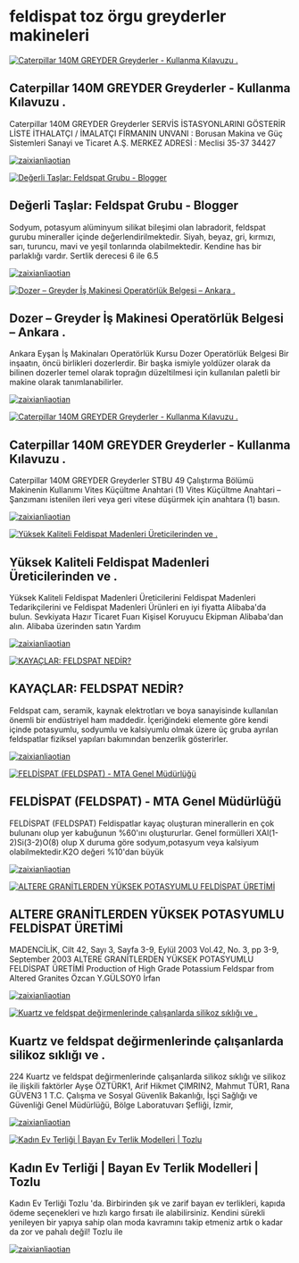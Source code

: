 # feldispat toz örgu greyderler makineleri
<a href="https://mnn.zoosnet.net/LR/Chatpre.aspx?id=MNN94995150&p=https://topgrinding.com/" target="_blank">![Caterpillar 140M GREYDER Greyderler - Kullanma Kılavuzu .](https://github.com/technlg/images/blob/main/35.jpg)</a>
## Caterpillar 140M GREYDER Greyderler - Kullanma Kılavuzu .
Caterpillar 140M GREYDER Greyderler SERVİS İSTASYONLARINI GÖSTERİR LİSTE İTHALATÇI / İMALATÇI FİRMANIN UNVANI : Borusan Makina ve Güç Sistemleri Sanayi ve Ticaret A.Ş. MERKEZ ADRESİ : Meclisi 35-37 34427 
<a href="https://mnn.zoosnet.net/LR/Chatpre.aspx?id=MNN94995150&p=https://topgrinding.com/" target="_blank"><img src="https://github.com/technlg/images/raw/main/chat11.jpg" alt="zaixianliaotian"/></a><a href="//whatsapp.shibangsoft.com/WhatsApp.php" ><img src="https://github.com/technlg/images/raw/main/chat11.png" alt=""></a>
<a href="https://mnn.zoosnet.net/LR/Chatpre.aspx?id=MNN94995150&p=https://topgrinding.com/" target="_blank">![Değerli Taşlar: Feldspat Grubu - Blogger](https://github.com/technlg/images/blob/main/30.jpg)</a>
## Değerli Taşlar: Feldspat Grubu - Blogger
Sodyum, potasyum alüminyum silikat bileşimi olan labradorit, feldspat gurubu mineraller içinde değerlendirilmektedir. Siyah, beyaz, gri, kırmızı, sarı, turuncu, mavi ve yeşil tonlarında olabilmektedir. Kendine has bir parlaklığı vardır. Sertlik derecesi 6 ile 6.5
<a href="https://mnn.zoosnet.net/LR/Chatpre.aspx?id=MNN94995150&p=https://topgrinding.com/" target="_blank"><img src="https://github.com/technlg/images/raw/main/chat11.jpg" alt="zaixianliaotian"/></a><a href="//whatsapp.shibangsoft.com/WhatsApp.php" ><img src="https://github.com/technlg/images/raw/main/chat11.png" alt=""></a>
<a href="https://mnn.zoosnet.net/LR/Chatpre.aspx?id=MNN94995150&p=https://topgrinding.com/" target="_blank">![Dozer – Greyder İş Makinesi Operatörlük Belgesi – Ankara .](https://github.com/technlg/images/blob/main/32.jpg)</a>
## Dozer – Greyder İş Makinesi Operatörlük Belgesi – Ankara .
Ankara Eyşan İş Makinaları Operatörlük Kursu Dozer Operatörlük Belgesi Bir inşaatın, öncü birlikleri dozerlerdir. Bir başka ismiyle yoldüzer olarak da bilinen dozerler temel olarak toprağın düzeltilmesi için kullanılan paletli bir makine olarak tanımlanabilirler.
<a href="https://mnn.zoosnet.net/LR/Chatpre.aspx?id=MNN94995150&p=https://topgrinding.com/" target="_blank"><img src="https://github.com/technlg/images/raw/main/chat11.jpg" alt="zaixianliaotian"/></a><a href="//whatsapp.shibangsoft.com/WhatsApp.php" ><img src="https://github.com/technlg/images/raw/main/chat11.png" alt=""></a>
<a href="https://mnn.zoosnet.net/LR/Chatpre.aspx?id=MNN94995150&p=https://topgrinding.com/" target="_blank">![Caterpillar 140M GREYDER Greyderler - Kullanma Kılavuzu .](https://github.com/technlg/images/blob/main/41.jpg)</a>
## Caterpillar 140M GREYDER Greyderler - Kullanma Kılavuzu .
Caterpillar 140M GREYDER Greyderler STBU 49 Çalıştırma Bölümü Makinenin Kullanımı Vites Küçültme Anahtari (1) Vites Küçültme Anahtari – Şanzımanı istenilen ileri veya geri vitese düşürmek için anahtara (1) basın.
<a href="https://mnn.zoosnet.net/LR/Chatpre.aspx?id=MNN94995150&p=https://topgrinding.com/" target="_blank"><img src="https://github.com/technlg/images/raw/main/chat11.jpg" alt="zaixianliaotian"/></a><a href="//whatsapp.shibangsoft.com/WhatsApp.php" ><img src="https://github.com/technlg/images/raw/main/chat11.png" alt=""></a>
<a href="https://mnn.zoosnet.net/LR/Chatpre.aspx?id=MNN94995150&p=https://topgrinding.com/" target="_blank">![Yüksek Kaliteli Feldispat Madenleri Üreticilerinden ve .](https://github.com/technlg/images/blob/main/65.jpg)</a>
## Yüksek Kaliteli Feldispat Madenleri Üreticilerinden ve .
Yüksek Kaliteli Feldispat Madenleri Üreticilerini Feldispat Madenleri Tedarikçilerini ve Feldispat Madenleri Ürünleri en iyi fiyatta Alibaba'da bulun. Sevkiyata Hazır Ticaret Fuarı Kişisel Koruyucu Ekipman Alibaba'dan alın. Alibaba üzerinden satın Yardım
<a href="https://mnn.zoosnet.net/LR/Chatpre.aspx?id=MNN94995150&p=https://topgrinding.com/" target="_blank"><img src="https://github.com/technlg/images/raw/main/chat11.jpg" alt="zaixianliaotian"/></a><a href="//whatsapp.shibangsoft.com/WhatsApp.php" ><img src="https://github.com/technlg/images/raw/main/chat11.png" alt=""></a>
<a href="https://mnn.zoosnet.net/LR/Chatpre.aspx?id=MNN94995150&p=https://topgrinding.com/" target="_blank">![KAYAÇLAR: FELDSPAT NEDİR?](https://github.com/technlg/images/blob/main/4.jpg)</a>
## KAYAÇLAR: FELDSPAT NEDİR?
Feldspat cam, seramik, kaynak elektrotları ve boya sanayisinde kullanılan önemli bir endüstriyel ham maddedir. İçeriğindeki elemente göre kendi içinde potasyumlu, sodyumlu ve kalsiyumlu olmak üzere üç gruba ayrılan feldspatlar fiziksel yapıları bakımından benzerlik gösterirler.
<a href="https://mnn.zoosnet.net/LR/Chatpre.aspx?id=MNN94995150&p=https://topgrinding.com/" target="_blank"><img src="https://github.com/technlg/images/raw/main/chat11.jpg" alt="zaixianliaotian"/></a><a href="//whatsapp.shibangsoft.com/WhatsApp.php" ><img src="https://github.com/technlg/images/raw/main/chat11.png" alt=""></a>
<a href="https://mnn.zoosnet.net/LR/Chatpre.aspx?id=MNN94995150&p=https://topgrinding.com/" target="_blank">![FELDİSPAT (FELDSPAT) - MTA Genel Müdürlüğü](https://github.com/technlg/images/blob/main/39.jpg)</a>
## FELDİSPAT (FELDSPAT) - MTA Genel Müdürlüğü
FELDİSPAT (FELDSPAT) Feldispatlar kayaç oluşturan minerallerin en çok bulunanı olup yer kabuğunun %60'ını oluştururlar. Genel formülleri XAl(1-2)Si(3-2)O(8) olup X duruma göre sodyum,potasyum veya kalsiyum olabilmektedir.K2O değeri %10'dan büyük 
<a href="https://mnn.zoosnet.net/LR/Chatpre.aspx?id=MNN94995150&p=https://topgrinding.com/" target="_blank"><img src="https://github.com/technlg/images/raw/main/chat11.jpg" alt="zaixianliaotian"/></a><a href="//whatsapp.shibangsoft.com/WhatsApp.php" ><img src="https://github.com/technlg/images/raw/main/chat11.png" alt=""></a>
<a href="https://mnn.zoosnet.net/LR/Chatpre.aspx?id=MNN94995150&p=https://topgrinding.com/" target="_blank">![ALTERE GRANİTLERDEN YÜKSEK POTASYUMLU FELDİSPAT ÜRETİMİ](https://github.com/technlg/images/blob/main/7.jpg)</a>
## ALTERE GRANİTLERDEN YÜKSEK POTASYUMLU FELDİSPAT ÜRETİMİ
MADENCİLİK, Cilt 42, Sayı 3, Sayfa 3-9, Eylül 2003 Vol.42, No. 3, pp 3-9, September 2003 ALTERE GRANİTLERDEN YÜKSEK POTASYUMLU FELDİSPAT ÜRETİMİ Production of High Grade Potassium Feldspar from Altered Granites Özcan Y.GÜLSOY0 İrfan 
<a href="https://mnn.zoosnet.net/LR/Chatpre.aspx?id=MNN94995150&p=https://topgrinding.com/" target="_blank"><img src="https://github.com/technlg/images/raw/main/chat11.jpg" alt="zaixianliaotian"/></a><a href="//whatsapp.shibangsoft.com/WhatsApp.php" ><img src="https://github.com/technlg/images/raw/main/chat11.png" alt=""></a>
<a href="https://mnn.zoosnet.net/LR/Chatpre.aspx?id=MNN94995150&p=https://topgrinding.com/" target="_blank">![Kuartz ve feldspat değirmenlerinde çalışanlarda silikoz sıklığı ve .](https://github.com/technlg/images/blob/main/63.jpg)</a>
## Kuartz ve feldspat değirmenlerinde çalışanlarda silikoz sıklığı ve .
224 Kuartz ve feldspat değirmenlerinde çalışanlarda silikoz sıklığı ve silikoz ile ilişkili faktörler Ayşe ÖZTÜRK1, Arif Hikmet ÇIMRIN2, Mahmut TÜR1, Rana GÜVEN3 1 T.C. Çalışma ve Sosyal Güvenlik Bakanlığı, İşçi Sağlığı ve Güvenliği Genel Müdürlüğü, Bölge Laboratuvarı Şefliği, İzmir, 
<a href="https://mnn.zoosnet.net/LR/Chatpre.aspx?id=MNN94995150&p=https://topgrinding.com/" target="_blank"><img src="https://github.com/technlg/images/raw/main/chat11.jpg" alt="zaixianliaotian"/></a><a href="//whatsapp.shibangsoft.com/WhatsApp.php" ><img src="https://github.com/technlg/images/raw/main/chat11.png" alt=""></a>
<a href="https://mnn.zoosnet.net/LR/Chatpre.aspx?id=MNN94995150&p=https://topgrinding.com/" target="_blank">![Kadın Ev Terliği | Bayan Ev Terlik Modelleri | Tozlu](https://github.com/technlg/images/blob/main/11.jpg)</a>
## Kadın Ev Terliği | Bayan Ev Terlik Modelleri | Tozlu
Kadın Ev Terliği Tozlu 'da. Birbirinden şık ve zarif bayan ev terlikleri, kapıda ödeme seçenekleri ve hızlı kargo fırsatı ile alabilirsiniz. Kendini sürekli yenileyen bir yapıya sahip olan moda kavramını takip etmeniz artık o kadar da zor ve pahalı değil! Tozlu ile 
<a href="https://mnn.zoosnet.net/LR/Chatpre.aspx?id=MNN94995150&p=https://topgrinding.com/" target="_blank"><img src="https://github.com/technlg/images/raw/main/chat11.jpg" alt="zaixianliaotian"/></a><a href="//whatsapp.shibangsoft.com/WhatsApp.php" ><img src="https://github.com/technlg/images/raw/main/chat11.png" alt=""></a>
